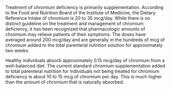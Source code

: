 Treatment of chromium deficiency is primarily supplementation. According to the Food and Nutrition Board of the Institute of Medicine, the Dietary Reference Intake of chromium is 20 to 35 mcg/day. While there is no distinct guideline on the treatment and management of chromium deficiency, it has been recognized that pharmacologic amounts of chromium may relieve patients of their symptoms. The doses have averaged around 200 mcg/day and are generally in the hundreds of mcg of chromium added to the total parenteral nutrition solution for approximately two weeks.

Healthy individuals absorb approximately 0.15 mcg/day of chromium from a well-balanced diet. The current standard chromium supplementation added to total parenteral nutrition for individuals not being treated for chromium deficiency is about 10 to 15 mcg of chromium per day. This is much higher than the amount of chromium that is naturally absorbed.
